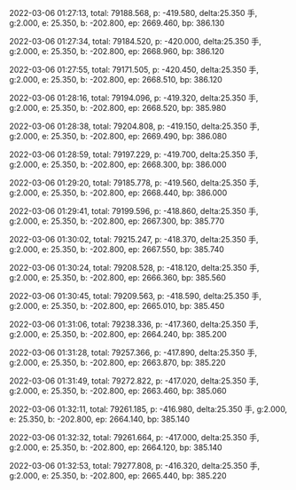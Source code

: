 2022-03-06 01:27:13, total: 79188.568, p: -419.580, delta:25.350 手, g:2.000, e: 25.350, b: -202.800, ep: 2669.460, bp: 386.130

2022-03-06 01:27:34, total: 79184.520, p: -420.000, delta:25.350 手, g:2.000, e: 25.350, b: -202.800, ep: 2668.960, bp: 386.120

2022-03-06 01:27:55, total: 79171.505, p: -420.450, delta:25.350 手, g:2.000, e: 25.350, b: -202.800, ep: 2668.510, bp: 386.120

2022-03-06 01:28:16, total: 79194.096, p: -419.320, delta:25.350 手, g:2.000, e: 25.350, b: -202.800, ep: 2668.520, bp: 385.980

2022-03-06 01:28:38, total: 79204.808, p: -419.150, delta:25.350 手, g:2.000, e: 25.350, b: -202.800, ep: 2669.490, bp: 386.080

2022-03-06 01:28:59, total: 79197.229, p: -419.700, delta:25.350 手, g:2.000, e: 25.350, b: -202.800, ep: 2668.300, bp: 386.000

2022-03-06 01:29:20, total: 79185.778, p: -419.560, delta:25.350 手, g:2.000, e: 25.350, b: -202.800, ep: 2668.440, bp: 386.000

2022-03-06 01:29:41, total: 79199.596, p: -418.860, delta:25.350 手, g:2.000, e: 25.350, b: -202.800, ep: 2667.300, bp: 385.770

2022-03-06 01:30:02, total: 79215.247, p: -418.370, delta:25.350 手, g:2.000, e: 25.350, b: -202.800, ep: 2667.550, bp: 385.740

2022-03-06 01:30:24, total: 79208.528, p: -418.120, delta:25.350 手, g:2.000, e: 25.350, b: -202.800, ep: 2666.360, bp: 385.560

2022-03-06 01:30:45, total: 79209.563, p: -418.590, delta:25.350 手, g:2.000, e: 25.350, b: -202.800, ep: 2665.010, bp: 385.450

2022-03-06 01:31:06, total: 79238.336, p: -417.360, delta:25.350 手, g:2.000, e: 25.350, b: -202.800, ep: 2664.240, bp: 385.200

2022-03-06 01:31:28, total: 79257.366, p: -417.890, delta:25.350 手, g:2.000, e: 25.350, b: -202.800, ep: 2663.870, bp: 385.220

2022-03-06 01:31:49, total: 79272.822, p: -417.020, delta:25.350 手, g:2.000, e: 25.350, b: -202.800, ep: 2663.460, bp: 385.060

2022-03-06 01:32:11, total: 79261.185, p: -416.980, delta:25.350 手, g:2.000, e: 25.350, b: -202.800, ep: 2664.140, bp: 385.140

2022-03-06 01:32:32, total: 79261.664, p: -417.000, delta:25.350 手, g:2.000, e: 25.350, b: -202.800, ep: 2664.120, bp: 385.140

2022-03-06 01:32:53, total: 79277.808, p: -416.320, delta:25.350 手, g:2.000, e: 25.350, b: -202.800, ep: 2665.440, bp: 385.220
